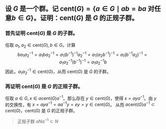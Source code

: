 ## 设 $G$ 是一个群。记 $\text{cent}(G)=\{a\in G\mid ab=ba\ \text{对任意}b\in G\}$。证明：$\text{cent}(G)$ 是 $G$ 的正规子群。 

### 首先证明 $\text{cent}(G)$ 是 $G$ 的子群。

任取 $a_1,a_2\in \text{cent}(G),b\in G$。计算
$$ba_1a_2^{-1}=a_1ba_2^{-1}=a_1(b^{-1})^{-1}a_2^{-1}=a_1(a_2b^{-1})^{-1}=a_1(b^{-1}a_2)^{-1}=a_1a_2^{-1}(b^{-1})^{-1}=a_1a_2^{-1}b$$
因此，$a_1a_2^{-1}\in \text{cent}(G)$，从而 $\text{cent}(G)$ 是 $G$ 的子群。

### 再证明 $\text{cent}(G)$ 是 $G$ 的正规子群。

任取 $a\in G,x\in a\text{cent}(G)a^{-1}$。那么存在 $y\in \text{cent}(G)$，使得 $x=aya^{-1}$。由 $y$ 的交换性，有 $x=aya^{-1}=aa^{-1}y=ey=y\in \text{cent}(G)$。
从而 $a\text{cent}(G)a^{-1}\subset \text{cent}(G)$，$\text{cent}(G)$ 是 $G$ 的正规子群。
> 正规子群 $aNa^{-1}\subset N$ 

